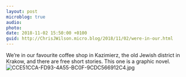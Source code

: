 ```yaml
---
layout: post
microblog: true
audio: 
photo: 
date: 2018-11-02 15:50:00 +0100
guid: http://ChrisJWilson.micro.blog/2018/11/02/were-in-our.html
---
```

We’re in our favourite coffee shop in Kazimierz, the old Jewish district in Krakow, and there are free short stories. This one is a graphic novel. 
![CCE51CCA-FD93-4A55-BC0F-9CDC566912C4.jpg](http://chrisjwilson.me/uploads/2018/d1b02dffe9.jpg)
